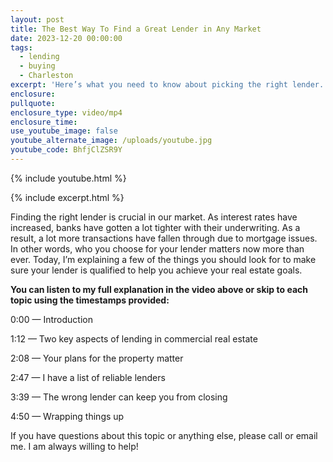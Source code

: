 ```yaml
---
layout: post
title: The Best Way To Find a Great Lender in Any Market
date: 2023-12-20 00:00:00
tags:
  - lending
  - buying
  - Charleston
excerpt: 'Here’s what you need to know about picking the right lender. '
enclosure:
pullquote:
enclosure_type: video/mp4
enclosure_time:
use_youtube_image: false
youtube_alternate_image: /uploads/youtube.jpg
youtube_code: BhfjClZSR9Y
---
```

{% include youtube.html %}

{% include excerpt.html %}

Finding the right lender is crucial in our market. As interest rates have increased, banks have gotten a lot tighter with their underwriting. As a result, a lot more transactions have fallen through due to mortgage issues. In other words, who you choose for your lender matters now more than ever. Today, I’m explaining a few of the things you should look for to make sure your lender is qualified to help you achieve your real estate goals.&nbsp;

**You can listen to my full explanation in the video above or skip to each topic using the timestamps provided:**

0:00 — Introduction&nbsp;

1:12 — Two key aspects of lending in commercial real estate

2:08 — Your plans for the property matter

2:47 — I have a list of reliable lenders

3:39 — The wrong lender can keep you from closing

4:50 — Wrapping things up

If you have questions about this topic or anything else, please call or email me. I am always willing to help!
